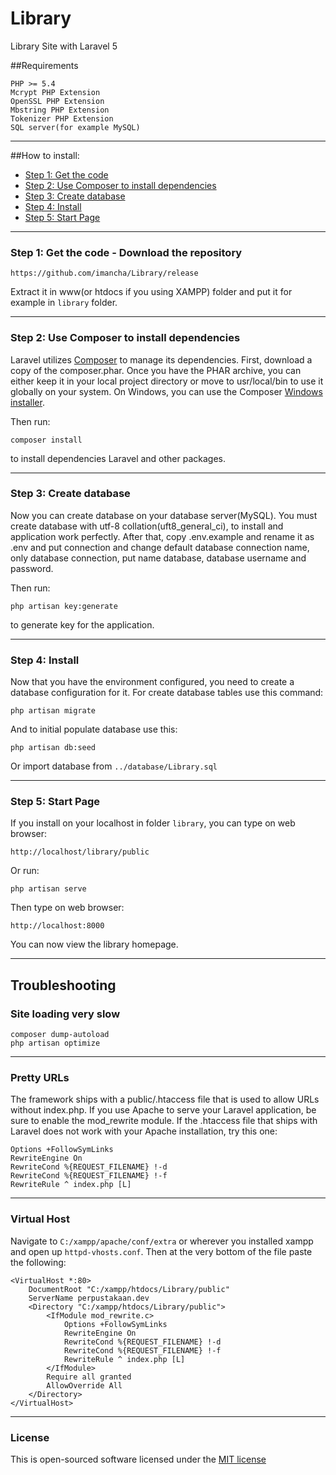 # Library

Library Site with Laravel 5

##Requirements

	PHP >= 5.4
	Mcrypt PHP Extension
	OpenSSL PHP Extension
	Mbstring PHP Extension
	Tokenizer PHP Extension
	SQL server(for example MySQL)

-----
##How to install:
* [Step 1: Get the code](#step1)
* [Step 2: Use Composer to install dependencies](#step2)
* [Step 3: Create database](#step3)
* [Step 4: Install](#step4)
* [Step 5: Start Page](#step5)

-----
<a name="step1"></a>
### Step 1: Get the code - Download the repository

    https://github.com/imancha/Library/release

Extract it in www(or htdocs if you using XAMPP) folder and put it for example in `library` folder.

-----
<a name="step2"></a>
### Step 2: Use Composer to install dependencies

Laravel utilizes [Composer](http://getcomposer.org/) to manage its dependencies. First, download a copy of the composer.phar.
Once you have the PHAR archive, you can either keep it in your local project directory or move to
usr/local/bin to use it globally on your system.
On Windows, you can use the Composer [Windows installer](https://getcomposer.org/Composer-Setup.exe).

Then run:

    composer install

to install dependencies Laravel and other packages.

-----
<a name="step3"></a>
### Step 3: Create database

Now you can create database on your database server(MySQL). You must create database with utf-8 collation(uft8_general_ci), to install and application work perfectly.
After that, copy .env.example and rename it as .env and put connection and change default database connection name, only database connection, put name database, database username and password.

Then run:

    php artisan key:generate

to generate key for the application.

-----
<a name="step4"></a>
### Step 4: Install

Now that you have the environment configured, you need to create a database configuration for it. For create database tables use this command:

    php artisan migrate

And to initial populate database use this:

    php artisan db:seed

Or import database from `../database/Library.sql`

-----
<a name="step5"></a>
### Step 5: Start Page

If you install on your localhost in folder `library`, you can type on web browser:

	http://localhost/library/public

Or run:

	php artisan serve

Then type on web browser:

	http://localhost:8000

You can now view the library homepage.

-----
## Troubleshooting

### Site loading very slow

	composer dump-autoload
	php artisan optimize

-----
### Pretty URLs

The framework ships with a public/.htaccess file that is used to allow URLs without index.php. If you use Apache to serve your Laravel application, be sure to enable the mod_rewrite module. 
If the .htaccess file that ships with Laravel does not work with your Apache installation, try this one:

	Options +FollowSymLinks
	RewriteEngine On
	RewriteCond %{REQUEST_FILENAME} !-d
	RewriteCond %{REQUEST_FILENAME} !-f
	RewriteRule ^ index.php [L]

-----
### Virtual Host

Navigate to `C:/xampp/apache/conf/extra` or wherever you installed xampp and open up `httpd-vhosts.conf`.
Then at the very bottom of the file paste the following:

	<VirtualHost *:80>
		DocumentRoot "C:/xampp/htdocs/Library/public"
		ServerName perpustakaan.dev
		<Directory "C:/xampp/htdocs/Library/public">
			<IfModule mod_rewrite.c>
				Options +FollowSymLinks
				RewriteEngine On
				RewriteCond %{REQUEST_FILENAME} !-d
				RewriteCond %{REQUEST_FILENAME} !-f
				RewriteRule ^ index.php [L]
			</IfModule>
			Require all granted
			AllowOverride All
		</Directory>
	</VirtualHost>

-----
### License

This is open-sourced software licensed under the [MIT license](http://opensource.org/licenses/MIT)
